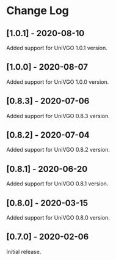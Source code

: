 # Change Log

## [1.0.1] - 2020-08-10
Added support for UniVGO 1.0.1 version.

## [1.0.0] - 2020-08-07
Added support for UniVGO 1.0.0 version.

## [0.8.3] - 2020-07-06
Added support for UniVGO 0.8.3 version.

## [0.8.2] - 2020-07-04
Added support for UniVGO 0.8.2 version.

## [0.8.1] - 2020-06-20
Added support for UniVGO 0.8.1 version.

## [0.8.0] - 2020-03-15
Added support for UniVGO 0.8.0 version.

## [0.7.0] - 2020-02-06
Initial release.
